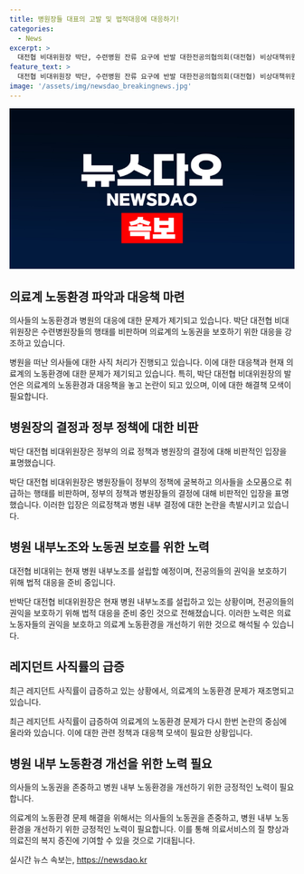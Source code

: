 ```yaml
---
title: 병원장들 대표의 고발 및 법적대응에 대응하기!
categories:
  - News
excerpt: >
  대전협 비대위원장 박단, 수련병원 잔류 요구에 반발 대한전공의협의회(대전협) 비상대책위원장 박단은 수련병원들의 무응답 전공의들을 사직 처리하는 정책을 비판했다. 박 위원장은 전공의 노동권을 침해한 병원장에 대해 법적 대응을 예고하며, 수련병원들의 레지던트 사직률이 급증하고 있다고 지적했다. 빅5 병원의 레지던트 사직률은 38.1%로, 1922명 중 732명이 사직했다. 요구된 데드라인을 넘기고도 의사복귀 의사를 밝히지 않은 전공의는 1만여 명이며, 대전협은 그들의 권익을 보호하기 위해 노력 중이다.
feature_text: >
  대전협 비대위원장 박단, 수련병원 잔류 요구에 반발 대한전공의협의회(대전협) 비상대책위원장 박단은 수련병원들의 무응답 전공의들을 사직 처리하는 정책을 비판했다. 박 위원장은 전공의 노동권을 침해한 병원장에 대해 법적 대응을 예고하며, 수련병원들의 레지던트 사직률이 급증하고 있다고 지적했다. 빅5 병원의 레지던트 사직률은 38.1%로, 1922명 중 732명이 사직했다. 요구된 데드라인을 넘기고도 의사복귀 의사를 밝히지 않은 전공의는 1만여 명이며, 대전협은 그들의 권익을 보호하기 위해 노력 중이다.
image: '/assets/img/newsdao_breakingnews.jpg'
---
```


<p><img src="/assets/img/newsdao_breakingnews.jpg" alt="flaretime 속보" /></p>

<h2 data-ke-size="size26">의료계 노동환경 파악과 대응책 마련</h2>

<p>의사들의 노동환경과 병원의 대응에 대한 문제가 제기되고 있습니다. 박단 대전협 비대위원장은 수련병원장들의 행태를 비판하며 의료계의 노동권을 보호하기 위한 대응을 강조하고 있습니다.</p>

<p data-ke-size="size16">병원을 떠난 의사들에 대한 사직 처리가 진행되고 있습니다. 이에 대한 대응책과 현재 의료계의 노동환경에 대한 문제가 제기되고 있습니다. 특히, 박단 대전협 비대위원장의 발언은 의료계의 노동환경과 대응책을 놓고 논란이 되고 있으며, 이에 대한 해결책 모색이 필요합니다.</p>

<h2 data-ke-size="size26">병원장의 결정과 정부 정책에 대한 비판</h2>

<p>박단 대전협 비대위원장은 정부의 의료 정책과 병원장의 결정에 대해 비판적인 입장을 표명했습니다.</p>

<p data-ke-size="size16">박단 대전협 비대위원장은 병원장들이 정부의 정책에 굴복하고 의사들을 소모품으로 취급하는 행태를 비판하며, 정부의 정책과 병원장들의 결정에 대해 비판적인 입장을 표명했습니다. 이러한 입장은 의료정책과 병원 내부 결정에 대한 논란을 촉발시키고 있습니다.</p>

<h2 data-ke-size="size26">병원 내부노조와 노동권 보호를 위한 노력</h2>

<p>대전협 비대위는 현재 병원 내부노조를 설립할 예정이며, 전공의들의 권익을 보호하기 위해 법적 대응을 준비 중입니다.</p>

<p data-ke-size="size16">반박단 대전협 비대위원장은 현재 병원 내부노조를 설립하고 있는 상황이며, 전공의들의 권익을 보호하기 위해 법적 대응을 준비 중인 것으로 전해졌습니다. 이러한 노력은 의료노동자들의 권익을 보호하고 의료계 노동환경을 개선하기 위한 것으로 해석될 수 있습니다.</p>

<h2 data-ke-size="size26">레지던트 사직률의 급증</h2>

<p>최근 레지던트 사직률이 급증하고 있는 상황에서, 의료계의 노동환경 문제가 재조명되고 있습니다.</p>

<p data-ke-size="size16">최근 레지던트 사직률이 급증하여 의료계의 노동환경 문제가 다시 한번 논란의 중심에 올라와 있습니다. 이에 대한 관련 정책과 대응책 모색이 필요한 상황입니다.</p>

<h2 data-ke-size="size26">병원 내부 노동환경 개선을 위한 노력 필요</h2>

<p>의사들의 노동권을 존중하고 병원 내부 노동환경을 개선하기 위한 긍정적인 노력이 필요합니다.</p>

<p data-ke-size="size16">의료계의 노동환경 문제 해결을 위해서는 의사들의 노동권을 존중하고, 병원 내부 노동환경을 개선하기 위한 긍정적인 노력이 필요합니다. 이를 통해 의료서비스의 질 향상과 의료진의 복지 증진에 기여할 수 있을 것으로 기대됩니다.</p>
실시간 뉴스 속보는, <a href="https://newsdao.kr" rel="dofollow">https://newsdao.kr</a>


